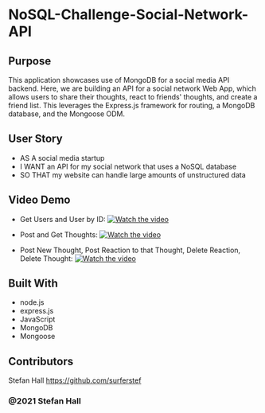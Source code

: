 # NoSQL-Challenge-Social-Network-API


## Purpose
This application showcases use of MongoDB for a social media API backend. Here, we are building an API for a social network Web App, which allows users to share their thoughts, react to friends' thoughts, and create a friend list. This leverages the Express.js framework for routing, a MongoDB database, and the Mongoose ODM.


## User Story
* AS A social media startup
* I WANT an API for my social network that uses a NoSQL database
* SO THAT my website can handle large amounts of unstructured data

## Video Demo
* Get Users and User by ID:
[![Watch the video](https://drive.google.com/file/d/1lhv9FjO1EEEqdzYLB9Vn_ACWfRZUtYzO/view)](https://drive.google.com/file/d/1lhv9FjO1EEEqdzYLB9Vn_ACWfRZUtYzO/view)

* Post and Get Thoughts: 
[![Watch the video](https://drive.google.com/file/d/1qbbpqhMTaVf2oBoqw7GQ49ITtPJeflgi/view)](https://drive.google.com/file/d/1qbbpqhMTaVf2oBoqw7GQ49ITtPJeflgi/view)


* Post New Thought, Post Reaction to that Thought, Delete Reaction, Delete Thought:
[![Watch the video](https://drive.google.com/file/d/1RAyQeFBYcClFpNwwka8g_mfL3ggWnyeq/view)](https://drive.google.com/file/d/1RAyQeFBYcClFpNwwka8g_mfL3ggWnyeq/view)



## Built With
* node.js
* express.js
* JavaScript
* MongoDB
* Mongoose


## Contributors
Stefan Hall
https://github.com/surferstef

### @2021 Stefan Hall

